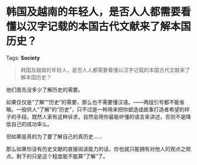 # 韩国及越南的年轻人，是否人人都需要看懂以汉字记载的本国古代文献来了解本国历史？

Tags: **Society**

> 韩国及越南的年轻人，是否人人都需要看懂以汉字记载的本国古代文献来了解本国历史？

他们首先没多少了解历史的需要。

如果仅仅是“了解”“历史”的需要，那么也不需要懂汉语。——两组引号都不能省略。一般供人“了解”的“历史”，只不过是一种用来把你塑造成故事打造者希望的样子的手段。既然人家有这种诉求，自然会用你最能听懂的语言来讲述，否则不是降低自己的成功率么。

但如果是真的为了要了解自己的真历史……

那么如果你没有历史文献的直接阅读能力的话，你也就只能拥有对他人的观点之观点。剩下的只是这个程度能不能算“了解”了。



